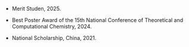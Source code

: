 - Merit Studen, 2025.

- Best Poster Award of the 15th National Conference of Theoretical and Computational Chemistry, 2024.

- National Scholarship, China, 2021.
